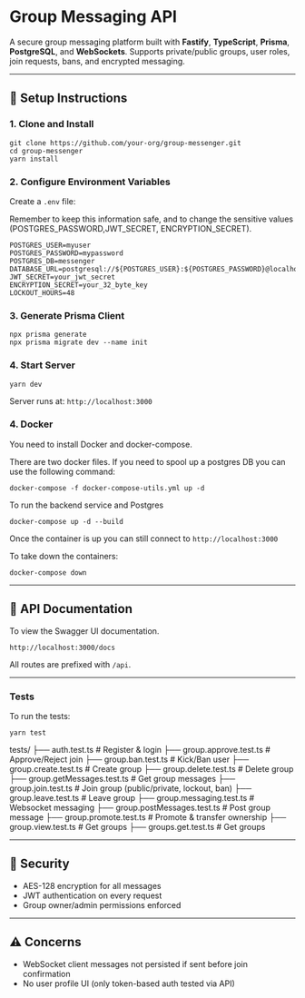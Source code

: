 # Group Messaging API

A secure group messaging platform built with **Fastify**, **TypeScript**, **Prisma**, **PostgreSQL**, and **WebSockets**. Supports private/public groups, user roles, join requests, bans, and encrypted messaging.

---

## 🚀 Setup Instructions

### 1. Clone and Install

```
git clone https://github.com/your-org/group-messenger.git
cd group-messenger
yarn install
```

### 2. Configure Environment Variables

Create a `.env` file:

Remember to keep this information safe, and to change the sensitive values (POSTGRES_PASSWORD,JWT_SECRET, ENCRYPTION_SECRET).

```
POSTGRES_USER=myuser
POSTGRES_PASSWORD=mypassword
POSTGRES_DB=messenger
DATABASE_URL=postgresql://${POSTGRES_USER}:${POSTGRES_PASSWORD}@localhost:5432/${POSTGRES_DB}
JWT_SECRET=your_jwt_secret
ENCRYPTION_SECRET=your_32_byte_key
LOCKOUT_HOURS=48
```

### 3. Generate Prisma Client

```
npx prisma generate
npx prisma migrate dev --name init
```

### 4. Start Server

```
yarn dev
```

Server runs at: `http://localhost:3000`

### 4. Docker

You need to install Docker and docker-compose.

There are two docker files.
If you need to spool up a postgres DB you can use the following command:

```
docker-compose -f docker-compose-utils.yml up -d
```

To run the backend service and Postgres

```
docker-compose up -d --build
```

Once the container is up you can still connect to `http://localhost:3000`

To take down the containers:

```
docker-compose down
```

---

## 📘 API Documentation

To view the Swagger UI documentation.

`http://localhost:3000/docs`

All routes are prefixed with `/api`.

---

### Tests

To run the tests:

```
yarn test
```

tests/
├── auth.test.ts # Register & login
├── group.approve.test.ts # Approve/Reject join
├── group.ban.test.ts # Kick/Ban user
├── group.create.test.ts # Create group
├── group.delete.test.ts # Delete group
├── group.getMessages.test.ts # Get group messages
├── group.join.test.ts # Join group (public/private, lockout, ban)
├── group.leave.test.ts # Leave group
├── group.messaging.test.ts # Websocket messaging
├── group.postMessages.test.ts # Post group message
├── group.promote.test.ts # Promote & transfer ownership
├── group.view.test.ts # Get groups
├── groups.get.test.ts # Get groups

---

## 🔐 Security

- AES-128 encryption for all messages
- JWT authentication on every request
- Group owner/admin permissions enforced

---

## ⚠️ Concerns

- WebSocket client messages not persisted if sent before join confirmation
- No user profile UI (only token-based auth tested via API)
